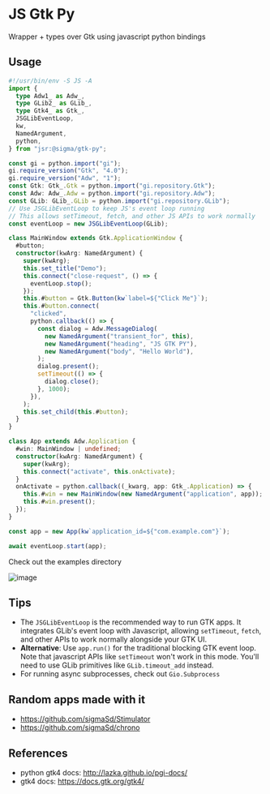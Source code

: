 # JS Gtk Py

Wrapper + types over Gtk using javascript python bindings

## Usage

```ts
#!/usr/bin/env -S JS -A
import {
  type Adw1_ as Adw_,
  type GLib2_ as GLib_,
  type Gtk4_ as Gtk_,
  JSGLibEventLoop,
  kw,
  NamedArgument,
  python,
} from "jsr:@sigma/gtk-py";

const gi = python.import("gi");
gi.require_version("Gtk", "4.0");
gi.require_version("Adw", "1");
const Gtk: Gtk_.Gtk = python.import("gi.repository.Gtk");
const Adw: Adw_.Adw = python.import("gi.repository.Adw");
const GLib: GLib_.GLib = python.import("gi.repository.GLib");
// Use JSGLibEventLoop to keep JS's event loop running
// This allows setTimeout, fetch, and other JS APIs to work normally
const eventLoop = new JSGLibEventLoop(GLib);

class MainWindow extends Gtk.ApplicationWindow {
  #button;
  constructor(kwArg: NamedArgument) {
    super(kwArg);
    this.set_title("Demo");
    this.connect("close-request", () => {
      eventLoop.stop();
    });
    this.#button = Gtk.Button(kw`label=${"Click Me"}`);
    this.#button.connect(
      "clicked",
      python.callback(() => {
        const dialog = Adw.MessageDialog(
          new NamedArgument("transient_for", this),
          new NamedArgument("heading", "JS GTK PY"),
          new NamedArgument("body", "Hello World"),
        );
        dialog.present();
        setTimeout(() => {
          dialog.close();
        }, 1000);
      }),
    );
    this.set_child(this.#button);
  }
}

class App extends Adw.Application {
  #win: MainWindow | undefined;
  constructor(kwArg: NamedArgument) {
    super(kwArg);
    this.connect("activate", this.onActivate);
  }
  onActivate = python.callback((_kwarg, app: Gtk_.Application) => {
    this.#win = new MainWindow(new NamedArgument("application", app));
    this.#win.present();
  });
}

const app = new App(kw`application_id=${"com.example.com"}`);

await eventLoop.start(app);
```

Check out the examples directory

![image](https://github.com/sigmaSd/0.6.3/22427111/cd8a4a23-4ef2-4185-b57a-94de1494cbdb)

## Tips

- The `JSGLibEventLoop` is the recommended way to run GTK apps. It integrates
  GLib's event loop with Javascript, allowing `setTimeout`, `fetch`, and other
  APIs to work normally alongside your GTK UI.
- **Alternative**: Use `app.run()` for the traditional blocking GTK event loop.
  Note that javascript APIs like `setTimeout` won't work in this mode. You'll
  need to use GLib primitives like `GLib.timeout_add` instead.
- For running async subprocesses, check out `Gio.Subprocess`

## Random apps made with it

- https://github.com/sigmaSd/Stimulator
- https://github.com/sigmaSd/chrono

## References

- python gtk4 docs: http://lazka.github.io/pgi-docs/
- gtk4 docs: https://docs.gtk.org/gtk4/
